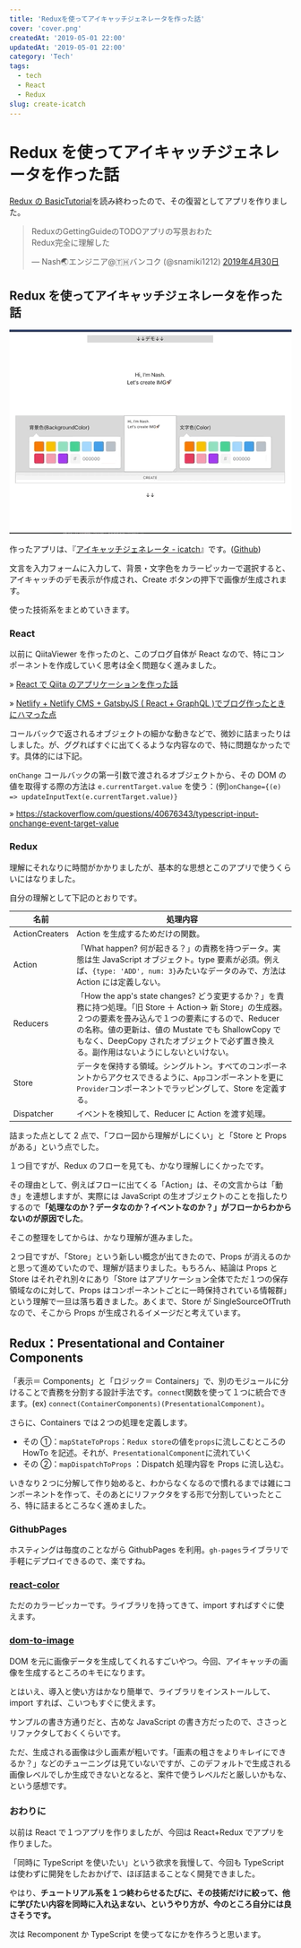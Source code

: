```yaml
---
title: 'Reduxを使ってアイキャッチジェネレータを作った話'
cover: 'cover.png'
createdAt: '2019-05-01 22:00'
updatedAt: '2019-05-01 22:00'
category: 'Tech'
tags:
  - tech
  - React
  - Redux
slug: create-icatch
---
```


# Redux を使ってアイキャッチジェネレータを作った話

[Redux の BasicTutorial](https://redux.js.org/basics/basic-tutorial)を読み終わったので、その復習としてアプリを作りました。

<blockquote class="twitter-tweet" data-lang="ja"><p lang="ja" dir="ltr">ReduxのGettingGuideのTODOアプリの写景おわた<br>Redux完全に理解した</p>&mdash; Nash🌏エンジニア@🇹🇭バンコク (@snamiki1212) <a href="https://twitter.com/snamiki1212/status/1123138809342726144?ref_src=twsrc%5Etfw">2019年4月30日</a></blockquote>
<script async src="https://platform.twitter.com/widgets.js" charset="utf-8"></script>

## Redux を使ってアイキャッチジェネレータを作った話

![redux-icatch-video](1.gif)

作ったアプリは、『[アイキャッチジェネレータ - icatch](https://github.com/snamiki1212/example-react-redux-icatch)』です。([Github](https://snamiki1212.github.io/example-react-redux-icatch/))

文言を入力フォームに入力して、背景・文字色をカラーピッカーで選択すると、アイキャッチのデモ表示が作成され、Create ボタンの押下で画像が生成されます。

使った技術系をまとめていきます。

### React

以前に QiitaViewer を作ったのと、このブログ自体が React なので、特にコンポーネントを作成していく思考は全く問題なく進みました。

» [React で Qiita のアプリケーションを作った話](./create-qiita-viewer-with-react)

» [Netlify + Netlify CMS + GatsbyJS ( React + GraphQL )でブログ作ったときにハマった点](./create-blog-with-netlify-netlifycms-gatsbyjs)

コールバックで返されるオブジェクトの細かな動きなどで、微妙に詰まったりはしました。が、ググればすぐに出てくるような内容なので、特に問題なかったです。具体的には下記。

`onChange` コールバックの第一引数で渡されるオブジェクトから、その DOM の値を取得する際の方法は `e.currentTarget.value` を使う：(例)`onChange={(e) => updateInputText(e.currentTarget.value)}`

» https://stackoverflow.com/questions/40676343/typescript-input-onchange-event-target-value

### Redux

理解にそれなりに時間がかかりましたが、基本的な思想とこのアプリで使うくらいにはなりました。

自分の理解として下記のとおりです。

| 名前           | 処理内容                                                                                                                                                                                                                                                                                                       |
| -------------- | -------------------------------------------------------------------------------------------------------------------------------------------------------------------------------------------------------------------------------------------------------------------------------------------------------------- |
| ActionCreaters | Action を生成するためだけの関数。                                                                                                                                                                                                                                                                              |
| Action         | 「What happen? 何が起きる？」の責務を持つデータ。実態は生 JavaScript オブジェクト。type 要素が必須。例えば、`{type: 'ADD', num: 3}`みたいなデータのみで、方法は Action には定義しない。                                                                                                                        |
| Reducers       | 「How the app's state changes? どう変更するか？」を責務に持つ処理。「旧 Store ＋ Action→ 新 Store」の生成器。２つの要素を畳み込んで１つの要素にするので、Reducer の名称。値の更新は、値の Mustate でも ShallowCopy でもなく、DeepCopy されたオブジェクトで必ず置き換える。副作用はないようにしないといけない。 |
| Store          | データを保持する領域。シングルトン。すべてのコンポーネントからアクセスできるように、`App`コンポーネントを更に`Provider`コンポーネントでラッピングして、Store を定義する。                                                                                                                                      |
| Dispatcher     | イベントを検知して、Reducer に Action を渡す処理。                                                                                                                                                                                                                                                             |

詰まった点として 2 点で、「フロー図から理解がしにくい」と「Store と Props がある」という点でした。

１つ目ですが、Redux のフローを見ても、かなり理解しにくかったです。

その理由として、例えばフローに出てくる「Action」は、その文言からは「動き」を連想しますが、実際には JavaScript の生オブジェクトのことを指したりするので<b>「処理なのか？データなのか？イベントなのか？」がフローからわからないのが原因でした</b>。

そこの整理をしてからは、かなり理解が進みました。

２つ目ですが、「Store」という新しい概念が出てきたので、Props が消えるのかと思って進めていたので、理解が詰まりました。もちろん、結論は Props と Store はそれぞれ別々にあり「Store はアプリケーション全体でただ１つの保存領域なのに対して、Props はコンポーネントごとに一時保持されている情報群」という理解で一旦は落ち着きました。あくまで、Store が SingleSourceOfTruth なので、そこから Props が生成されるイメージだと考えています。

## Redux：Presentational and Container Components

「表示＝ Components」と「ロジック＝ Containers」で、別のモジュールに分けることで責務を分割する設計手法です。`connect`関数を使って１つに統合できます。(ex) `connect(ContainerComponents)(PresentationalComponent)`。

さらに、Containers では２つの処理を定義します。

- その ①：`mapStateToProps`：`Redux store`の値を`props`に流しこむところの HowTo を記述。それが、`PresentationalComponent`に流れていく
- その ②：`mapDispatchToProps` ：Dispatch 処理内容を Props に流し込む。

いきなり２つに分解して作り始めると、わからなくなるので慣れるまでは雑にコンポーネントを作って、そのあとにリファクタをする形で分割していったところ、特に詰まるところなく進めました。

### GithubPages

ホスティングは毎度のことながら GithubPages を利用。`gh-pages`ライブラリで手軽にデプロイできるので、楽ですね。

### [react-color](<(http://casesandberg.github.io/react-color/)>)

ただのカラーピッカーです。ライブラリを持ってきて、import すればすぐに使えます。

### [dom-to-image](https://github.com/tsayen/dom-to-image)

DOM を元に画像データを生成してくれるすごいやつ。今回、アイキャッチの画像を生成するところのキモになります。

とはいえ、導入と使い方はかなり簡単で、ライブラリをインストールして、import すれば、こいつもすぐに使えます。

サンプルの書き方通りだと、古めな JavaScript の書き方だったので、ささっとリファクタしておくくらいです。

ただ、生成される画像は少し画素が粗いです。「画素の粗さをよりキレイにできるか？」などのチューニングは見ていないですが、このデフォルトで生成される画像レベルでしか生成できないとなると、案件で使うレベルだと厳しいかもな、という感想です。

### おわりに

以前は React で１つアプリを作りましたが、今回は React+Redux でアプリを作りました。

「同時に TypeScript を使いたい」という欲求を我慢して、今回も TypeScript は使わずに開発をしたおかげで、ほぼ詰まることなく開発できました。

やはり、<b>チュートリアル系を１つ終わらせるたびに、その技術だけに絞って、他に学びたい内容を同時に入れ込まない、というやり方が、今のところ自分には良さそうです。</b>

次は Recomponent か TypeScript を使ってなにかを作ろうと思います。
